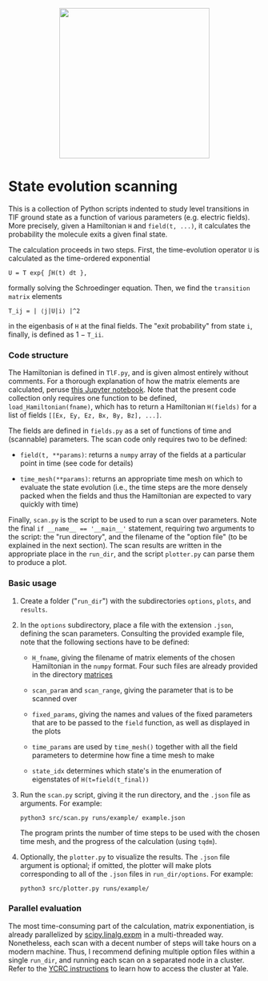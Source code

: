 <p align="center">
  <img width="300" src="https://raw.githubusercontent.com/ograsdijk/CeNTREX/master/CeNTREX%20logo.png">
</p>

# State evolution scanning

This is a collection of Python scripts indented to study level transitions in
TlF ground state as a function of various parameters (e.g. electric fields).
More precisely, given a Hamiltonian `H` and `field(t, ...)`, it calculates the
probability the molecule exits a given final state.

The calculation proceeds in two steps. First, the time-evolution operator `U` is
calculated as the time-ordered exponential

    U = T exp{ ∫H(t) dt },

formally solving the Schroedinger equation. Then, we find the `transition
matrix` elements

    T_ij = | ⟨j|U|i⟩ |^2

in the eigenbasis of `H` at the final fields. The "exit probability" from state
`i`, finally, is defined as 1 − `T_ii`.

### Code structure

The Hamiltonian is defined in `TlF.py`, and is given almost entirely without
comments. For a thorough explanation of how the matrix elements are calculated,
peruse [this Jupyter notebook](https://github.com/js216/TlF-ground-state-Hamiltonian).
Note that the present code collection only requires one function to be defined,
`load_Hamiltonian(fname)`, which has to return a Hamiltonian `H(fields)` for a
list of fields `[[Ex, Ey, Ez, Bx, By, Bz], ...]`.

The fields are defined in `fields.py` as a set of functions of time and
(scannable) parameters. The scan code only requires two to be defined:

- `field(t, **params)`: returns a `numpy` array of the fields at a particular
  point in time (see code for details)

- `time_mesh(**params)`: returns an appropriate time mesh on which to evaluate
  the state evolution (i.e., the time steps are the more densely packed when the
  fields and thus the Hamiltonian are expected to vary quickly with time)

Finally, `scan.py` is the script to be used to run a scan over parameters. Note
the final `if __name__ == '__main__'` statement, requiring two arguments to the
script: the "run directory", and the filename of the "option file" (to be
explained in the next section). The scan results are written in the appropriate
place in the `run_dir`, and the script `plotter.py` can parse them to produce a
plot.

### Basic usage

1. Create a folder ("`run_dir`") with the subdirectories `options`, `plots`, and
   `results`.

2. In the `options` subdirectory, place a file with the extension `.json`,
   defining the scan parameters. Consulting the provided example file, note that
   the following sections have to be defined:

   - `H_fname`, giving the filename of matrix elements of the chosen Hamiltonian
     in the `numpy` format. Four such files are already provided in the
     directory [matrices](https://github.com/js216/State-evolution/tree/master/matrices)

   - `scan_param` and `scan_range`, giving the parameter that is to be scanned
     over

   - `fixed_params`, giving the names and values of the fixed parameters that
     are to be passed to the `field` function, as well as displayed in the plots

   - `time_params` are used by `time_mesh()` together with all the field
     parameters to determine how fine a time mesh to make

   - `state_idx` determines which state's  in the enumeration of eigenstates of
     `H(t=field(t_final))`

3. Run the `scan.py` script, giving it the run directory, and the `.json` file
   as arguments. For example:

       python3 src/scan.py runs/example/ example.json

   The program prints the number of time steps to be used with the chosen time
   mesh, and the progress of the calculation (using `tqdm`).

4. Optionally, the `plotter.py` to visualize the results. The `.json` file argument
   is optional; if omitted, the plotter will make plots corresponding to all of
   the `.json` files in `run_dir/options`. For example:

       python3 src/plotter.py runs/example/

### Parallel evaluation

The most time-consuming part of the calculation, matrix exponentiation, is
already parallelized by
[scipy.linalg.expm](https://docs.scipy.org/doc/scipy-0.15.1/reference/generated/scipy.linalg.expm.html)
in a multi-threaded way. Nonetheless, each scan with a decent number of steps
will take hours on a modern machine. Thus, I recommend defining multiple option
files within a single `run_dir`, and running each scan on a separated node in a
cluster. Refer to the [YCRC instructions](https://docs.ycrc.yale.edu/clusters-at-yale/)
to learn how to access the cluster at Yale.
